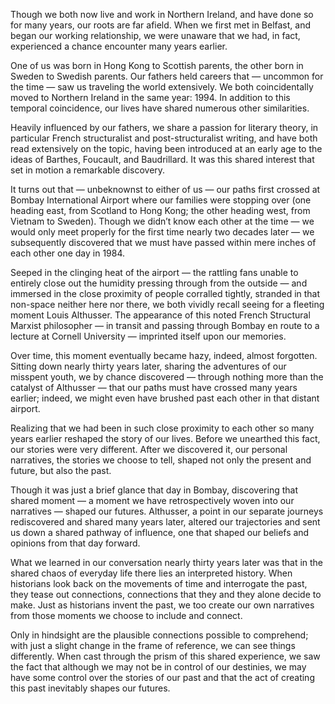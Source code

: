Though we both now live and work in Northern Ireland, and have done so for many years, our roots are far afield. When we first met in Belfast, and began our working relationship, we were unaware that we had, in fact, experienced a chance encounter many years earlier.

One of us was born in Hong Kong to Scottish parents, the other born in Sweden to Swedish parents. Our fathers held careers that — uncommon for the time — saw us traveling the world extensively. We both coincidentally moved to Northern Ireland in the same year: 1994. In addition to this temporal coincidence, our lives have shared numerous other similarities.

Heavily influenced by our fathers, we share a passion for literary theory, in particular French structuralist and post-structuralist writing, and have both read extensively on the topic, having been introduced at an early age to the ideas of Barthes, Foucault, and Baudrillard. It was this shared interest that set in motion a remarkable discovery.

It turns out that — unbeknownst to either of us — our paths first crossed at Bombay International Airport where our families were stopping over (one heading east, from Scotland to Hong Kong; the other heading west, from Vietnam to Sweden). Though we didn’t know each other at the time — we would only meet properly for the first time nearly two decades later — we subsequently discovered that we must have passed within mere inches of each other one day in 1984.

Seeped in the clinging heat of the airport — the rattling fans unable to entirely close out the humidity pressing through from the outside — and immersed in the close proximity of people corralled tightly, stranded in that non-space neither here nor there, we both vividly recall seeing for a fleeting moment Louis Althusser. The appearance of this noted French Structural Marxist philosopher — in transit and passing through Bombay en route to a lecture at Cornell University — imprinted itself upon our memories.

Over time, this moment eventually became hazy, indeed, almost forgotten. Sitting down nearly thirty years later, sharing the adventures of our misspent youth, we by chance discovered — through nothing more than the catalyst of Althusser — that our paths must have crossed many years earlier; indeed, we might even have brushed past each other in that distant airport.

Realizing that we had been in such close proximity to each other so many years earlier reshaped the story of our lives. Before we unearthed this fact, our stories were very different. After we discovered it, our personal narratives, the stories we choose to tell, shaped not only the present and future, but also the past.

Though it was just a brief glance that day in Bombay, discovering that shared moment — a moment we have retrospectively woven into our narratives — shaped our futures. Althusser, a point in our separate journeys rediscovered and shared many years later, altered our trajectories and sent us down a shared pathway of influence, one that shaped our beliefs and opinions from that day forward.

What we learned in our conversation nearly thirty years later was that in the shared chaos of everyday life there lies an interpreted history. When historians look back on the movements of time and interrogate the past, they tease out connections, connections that they and they alone decide to make. Just as historians invent the past, we too create our own narratives from those moments we choose to include and connect.

Only in hindsight are the plausible connections possible to comprehend; with just a slight change in the frame of reference, we can see things differently. When cast through the prism of this shared experience, we saw the fact that although we may not be in control of our destinies, we may have some control over the stories of our past and that the act of creating this past inevitably shapes our futures.